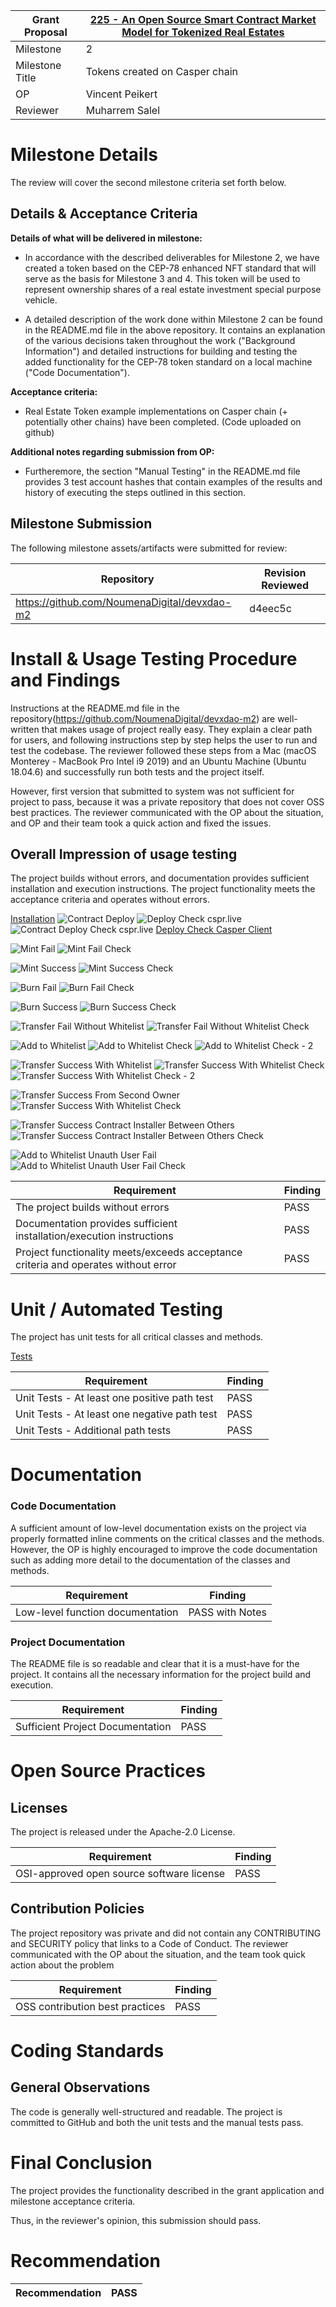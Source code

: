 Grant Proposal | [225 - An Open Source Smart Contract Market Model for Tokenized Real Estates](https://portal.devxdao.com/app/proposal/225)
------------ | -------------
Milestone | 2
Milestone Title | Tokens created on Casper chain
OP | Vincent Peikert 
Reviewer | Muharrem Salel

# Milestone Details
The review will cover the second milestone criteria set forth below.

## Details & Acceptance Criteria

**Details of what will be delivered in milestone:**

- In accordance with the described deliverables for Milestone 2, we have created a token based on the CEP-78 enhanced NFT standard that will serve as the basis for Milestone 3 and 4. This token will be used to represent ownership shares of a real estate investment special purpose vehicle. 

- A detailed description of the work done within Milestone 2 can be found in the README.md file in the above repository. 
It contains an explanation of the various decisions taken throughout the work ("Background Information") and detailed instructions for building and testing the added functionality for the CEP-78 token standard on a local machine ("Code Documentation").


 **Acceptance criteria:**

- Real Estate Token example implementations on Casper chain (+ potentially other chains) have been completed. (Code uploaded on github)

 **Additional notes regarding submission from OP:**

- Furtheremore, the section "Manual Testing" in the README.md file provides 3 test account hashes that contain examples of the results and history of executing the steps outlined in this section.


 ## Milestone Submission

The following milestone assets/artifacts were submitted for review:

Repository | Revision Reviewed
------------ | -------------
https://github.com/NoumenaDigital/devxdao-m2 | d4eec5c

# Install & Usage Testing Procedure and Findings

Instructions at the README.md file in the repository(https://github.com/NoumenaDigital/devxdao-m2) are well-written that makes usage of project really easy. They explain a clear path for users, and following instructions step by step helps the user to run and test the codebase. The reviewer followed these steps from a Mac (macOS Monterey - MacBook Pro Intel i9 2019) and an Ubuntu Machine (Ubuntu 18.04.6) and successfully run both tests and the project itself.

However, first version that submitted to system was not sufficient for project to pass, because it was a private repository that does not cover OSS best practices. The reviewer communicated with the OP about the situation, and OP and their team took a quick action and fixed the issues.

## Overall Impression of usage testing

The project builds without errors, and documentation provides sufficient installation and execution instructions.  The project functionality meets the acceptance criteria and operates without errors.


[Installation](./assets/make_prepare_first.md)
![Contract Deploy](assets/casper_put_deploy_contract.png)
![Deploy Check cspr.live](assets/deploy_check_cspr_live.png)
![Contract Deploy Check cspr.live](assets/deploy_contract_check_with_cspr_live.png)
[Deploy Check Casper Client](./assets/deploy_check_with_casper_client.md)

![Mint Fail](assets/mint_fail.png)
![Mint Fail Check](assets/mint_fail_check.png)

![Mint Success](assets/mint_success.png)
![Mint Success Check](assets/mint_success_check.png)

![Burn Fail](assets/burn_fail.png)
![Burn Fail Check](assets/burn_fail_check.png)

![Burn Success](assets/burn_success.png)
![Burn Success Check](assets/burn_success_check.png)

![Transfer Fail Without Whitelist](assets/transfer_fail_no_whitelist.png)
![Transfer Fail Without Whitelist Check](assets/transfer_fail_no_whitelist_check.png)

![Add to Whitelist](assets/add_to_whitelist.png)
![Add to Whitelist Check](assets/add_to_whitelist_check.png)
![Add to Whitelist Check - 2](assets/add_to_whitelist_check2.png)

![Transfer Success With Whitelist](assets/transfer_with_whitelist.png)
![Transfer Success With Whitelist Check](assets/transfer_with_whitelist_check.png)
![Transfer Success With Whitelist Check - 2](assets/transfer_with_whitelist_check2.png)

![Transfer Success From Second Owner](assets/transfer_from_second_owner_to_new_owner.png)
![Transfer Success With Whitelist Check](assets/transfer_from_second_owner_to_new_owner_check.png)

![Transfer Success Contract Installer Between Others](assets/transfer_from_contract_installer_between_others.png)
![Transfer Success Contract Installer Between Others Check](assets/transfer_from_second_owner_to_new_owner_check.png)

![Add to Whitelist Unauth User Fail](assets/add_whitelist_fail_unauth_user.png)
![Add to Whitelist Unauth User Fail Check](assets/add_whitelist_fail_unauth_user_check.png)


Requirement | Finding
------------ | -------------
The project builds without errors | PASS
Documentation provides sufficient installation/execution instructions | PASS
Project functionality meets/exceeds acceptance criteria and operates without error | PASS


# Unit / Automated Testing

The project has unit tests for all critical classes and methods.

[Tests](assets/make_clean_test.md)

Requirement | Finding
------------ | -------------
Unit Tests - At least one positive path test | PASS
Unit Tests - At least one negative path test | PASS 
Unit Tests - Additional path tests | PASS

# Documentation

### Code Documentation

A sufficient amount of low-level documentation exists on the project via properly formatted inline comments on the critical classes and the methods. However, the OP is highly encouraged to improve the code documentation such as adding more detail to the documentation of the classes and methods.

Requirement | Finding
------------ | -------------
Low-level function documentation | PASS with Notes

### Project Documentation

The README file is so readable and clear that it is a must-have for the project. It contains all the necessary information for the project build and execution.

Requirement | Finding
------------ | -------------
Sufficient Project Documentation | PASS

# Open Source Practices

## Licenses

The project is released under the Apache-2.0 License.

Requirement | Finding
------------ | -------------
OSI-approved open source software license | PASS

## Contribution Policies

The project repository was private and did not contain any CONTRIBUTING and SECURITY policy that links to a Code of Conduct. The reviewer communicated with the OP about the situation, and the team took quick action about the problem


Requirement | Finding
------------ | -------------
OSS contribution best practices | PASS

# Coding Standards

## General Observations

The code is generally well-structured and readable. The project is committed to GitHub and both the unit tests and the manual tests pass.

# Final Conclusion

The project provides the functionality described in the grant application and milestone acceptance criteria. 

Thus, in the reviewer's opinion, this submission should pass.

# Recommendation

Recommendation | PASS
------------ | -------------
